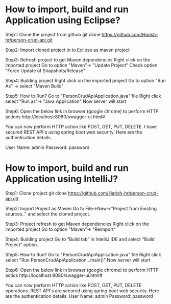 # How to import, build and run Application using Eclipse?
Step1: Clone the project from github
		git clone https://github.com/Harish-hr/person-crud-api.git
		
Step2: Import cloned project in to Eclipse as maven project

Step3: Refresh project to get Maven dependencies
		Right click on the imported project 
		Go to option "Maven"-> "Update Project"
		Check option "Force Update of Snapshots/Release"
		
Step4: Building project
		Right click on the imported project 
		Go to option "Run As" -> select "Maven Build"
		
Step5: How to Run? 
		Go to "PersonCrudApiApplication.java" file 
		Right click select "Run as"-> "Java Application"
		Now server will start 
		
Step6: Open the below link in browser (google chrome) to perform HTTP actions
		http://localhost:8080/swagger-ui.html#		
		
You can now perform HTTP action like POST, GET, PUT, DELETE. I have secured REST API's using spring boot web security. Here are the authentication details.

User Name: admin
Password: password


# How to import, build and run Application using IntelliJ?
Step1: Clone project 
	git clone https://github.com/Harish-hr/person-crud-api.git
	
Step2: Import Project as Maven
Go to File->New->"Project from Existing sources.." and select the cloned project.

Step3: Project refresh to get Maven dependencies
	Right click on the imported project 
	Go to option "Maven"-> "Reimport"
	
Step4: Building project
Go to “Build tab” in IntelliJ IDE and select "Build Project" option.

Step5: How to Run? 
Go to "PersonCrudApiApplication.java" file 
	Right click select "Run PersonCrudApiApplication...main()”
	Now server will start 
	
Step6: Open the below link in browser (google chrome) to perform HTTP actios
http://localhost:8080/swagger-ui.html#

You can now perform HTTP action like POST, GET, PUT, DELETE operations. REST API's are secured using spring boot web security. Here are the authentication details.
User Name: admin
Password: password
		

